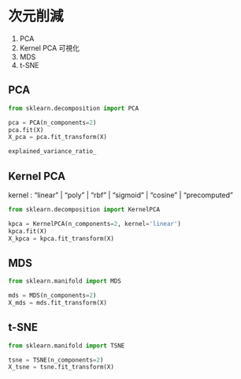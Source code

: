 # 次元削減
1. PCA
2. Kernel PCA
可視化
3. MDS
4. t-SNE

## PCA
```python
from sklearn.decomposition import PCA

pca = PCA(n_components=2)
pca.fit(X)
X_pca = pca.fit_transform(X)

explained_variance_ratio_
```

## Kernel PCA
kernel : “linear” | “poly” | “rbf” | “sigmoid” | “cosine” | “precomputed”  

```python
from sklearn.decomposition import KernelPCA

kpca = KernelPCA(n_components=2, kernel='linear')
kpca.fit(X)
X_kpca = kpca.fit_transform(X)

```

## MDS
```python
from sklearn.manifold import MDS

mds = MDS(n_components=2)
X_mds = mds.fit_transform(X)
```

## t-SNE
```python
from sklearn.manifold import TSNE

tsne = TSNE(n_components=2)
X_tsne = tsne.fit_transform(X)
```
